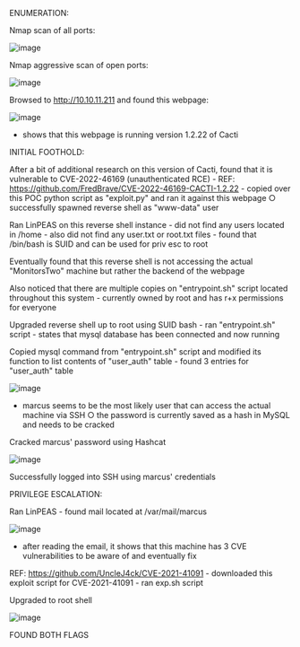 ENUMERATION:

Nmap scan of all ports:

![image](https://github.com/StitchedCubez/Writeups/assets/126739122/13602667-3bda-45b1-afb8-7909afa9d8cc)

Nmap aggressive scan of open ports:

![image](https://github.com/StitchedCubez/Writeups/assets/126739122/055ea6b2-ef52-4de7-9bd4-c26c55b95b0b)

Browsed to http://10.10.11.211 and found this webpage:

![image](https://github.com/StitchedCubez/Writeups/assets/126739122/5d90c796-8626-4ec7-87f9-68cce2116558)

  - shows that this webpage is running version 1.2.22 of Cacti

INITIAL FOOTHOLD:

After a bit of additional research on this version of Cacti, found that it is vulnerable to CVE-2022-46169 (unauthenticated RCE)
	- REF: https://github.com/FredBrave/CVE-2022-46169-CACTI-1.2.22
	- copied over this POC python script as "exploit.py" and ran it against this webpage
		○ successfully spawned reverse shell as "www-data" user

Ran LinPEAS on this reverse shell instance
	- did not find any users located in /home
	- also did not find any user.txt or root.txt files
	- found that /bin/bash is SUID and can be used for priv esc to root

Eventually found that this reverse shell is not accessing the actual "MonitorsTwo" machine but rather the backend of the webpage

Also noticed that there are multiple copies on "entrypoint.sh" script located throughout this system
	- currently owned by root and has r+x permissions for everyone

Upgraded reverse shell up to root using SUID bash
	- ran "entrypoint.sh" script
	- states that mysql database has been connected and now running

Copied mysql command from "entrypoint.sh" script and modified its function to list contents of "user_auth" table
	- found 3 entries for "user_auth" table 

  ![image](https://github.com/StitchedCubez/Writeups/assets/126739122/1e83f1f0-d238-4423-850a-e09cf97e4af9)

  - marcus seems to be the most likely user that can access the actual machine via SSH
		○ the password is currently saved as a hash in MySQL and needs to be cracked

Cracked marcus' password using Hashcat

![image](https://github.com/StitchedCubez/Writeups/assets/126739122/b2920345-b5ea-4a47-bc30-4b632fe81ca0)

Successfully logged into SSH using marcus' credentials

PRIVILEGE ESCALATION:

Ran LinPEAS
	- found mail located at /var/mail/marcus

  ![image](https://github.com/StitchedCubez/Writeups/assets/126739122/cc1372f0-018b-4a66-a2c3-031dd9a3233c)

  - after reading the email, it shows that this machine has 3 CVE vulnerabilities to be aware of and eventually fix

REF: https://github.com/UncleJ4ck/CVE-2021-41091
	- downloaded this exploit script for CVE-2021-41091
	- ran exp.sh script

Upgraded to root shell

![image](https://github.com/StitchedCubez/Writeups/assets/126739122/829fe52f-84d8-495f-a1ad-105fe9d4f333)


FOUND BOTH FLAGS
